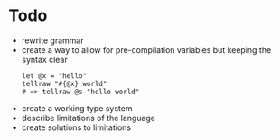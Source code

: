 # Todo

- rewrite grammar
- create a way to allow for pre-compilation variables but keeping the syntax clear
  ```
  let @x = "hello"
  tellraw "#{@x} world"
  # => tellraw @s "hello world"
  ```
- create a working type system
- describe limitations of the language
- create solutions to limitations
